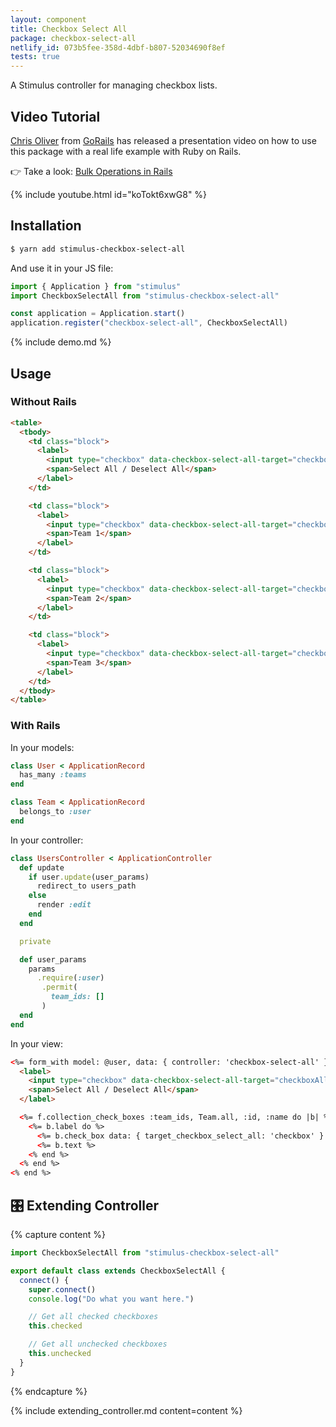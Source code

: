 ```yaml
---
layout: component
title: Checkbox Select All
package: checkbox-select-all
netlify_id: 073b5fee-358d-4dbf-b807-52034690f8ef
tests: true
---
```


A Stimulus controller for managing checkbox lists.

## Video Tutorial

[Chris Oliver](https://twitter.com/excid3) from [GoRails](https://gorails.com/) has released a presentation video on how to use this package with a real life example with Ruby on Rails.

👉 Take a look: [Bulk Operations in Rails](https://gorails.com/episodes/bulk-operations-in-rails)

{% include youtube.html id="koTokt6xwG8" %}

## Installation

```bash
$ yarn add stimulus-checkbox-select-all
```

And use it in your JS file:
```js
import { Application } from "stimulus"
import CheckboxSelectAll from "stimulus-checkbox-select-all"

const application = Application.start()
application.register("checkbox-select-all", CheckboxSelectAll)
```

{% include demo.md %}

## Usage

### Without Rails

```html
<table>
  <tbody>
    <td class="block">
      <label>
        <input type="checkbox" data-checkbox-select-all-target="checkboxAll" />
        <span>Select All / Deselect All</span>
      </label>
    </td>

    <td class="block">
      <label>
        <input type="checkbox" data-checkbox-select-all-target="checkbox" value="1" />
        <span>Team 1</span>
      </label>
    </td>

    <td class="block">
      <label>
        <input type="checkbox" data-checkbox-select-all-target="checkbox" checked="checked" value="2" />
        <span>Team 2</span>
      </label>
    </td>

    <td class="block">
      <label>
        <input type="checkbox" data-checkbox-select-all-target="checkbox" value="3" />
        <span>Team 3</span>
      </label>
    </td>
  </tbody>
</table>
```

### With Rails

In your models:
```ruby
class User < ApplicationRecord
  has_many :teams
end

class Team < ApplicationRecord
  belongs_to :user
end
```

In your controller:
```ruby
class UsersController < ApplicationController
  def update
    if user.update(user_params)
      redirect_to users_path
    else
      render :edit
    end
  end

  private

  def user_params
    params
      .require(:user)
       .permit(
         team_ids: []
       )
  end
end
```

In your view:
```html
<%= form_with model: @user, data: { controller: 'checkbox-select-all' } do |f| %>
  <label>
    <input type="checkbox" data-checkbox-select-all-target="checkboxAll" />
    <span>Select All / Deselect All</span>
  </label>

  <%= f.collection_check_boxes :team_ids, Team.all, :id, :name do |b| %>
    <%= b.label do %>
      <%= b.check_box data: { target_checkbox_select_all: 'checkbox' } %>
      <%= b.text %>
    <% end %>
  <% end %>
<% end %>
```

## 🎛 Extending Controller

{% capture content %}
```js
import CheckboxSelectAll from "stimulus-checkbox-select-all"

export default class extends CheckboxSelectAll {
  connect() {
    super.connect()
    console.log("Do what you want here.")

    // Get all checked checkboxes
    this.checked

    // Get all unchecked checkboxes
    this.unchecked
  }
}
```
{% endcapture %}

{% include extending_controller.md content=content %}
